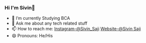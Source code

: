 ### Hi I'm Sivin👋

- 🔭 I’m currently Studying BCA
- 💬 Ask me about any tech related stuff
- 📫 How to reach me: [Instagram-@Sivin_Saji](https://www.instagram.com/sivin_saji/)       [Website-@Sivin Saji](https://sivinsaji.ml/)    
- 😄 Pronouns: He/His


